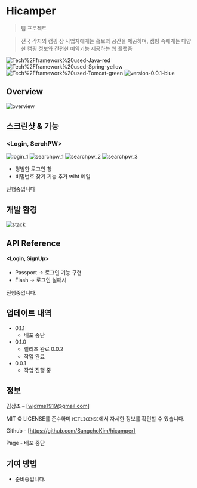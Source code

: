 # Hicamper

> 팀 프로젝트

> 전국 각지의 캠핑 장 사업자에게는 홍보의 공간을 제공하며, 캠핑 족에게는 다양한 캠핑 정보와 간편한 예약기능 제공하는 웹 플랫폼

![Tech%2Fframework%20used-Java-red](https://img.shields.io/badge/Tech%2Fframework%20used-Java-red.svg)
![Tech%2Fframework%20used-Spring-yellow](https://img.shields.io/badge/Tech%2Fframework%20used-Spring-yellow.svg)
![Tech%2Fframework%20used-Tomcat-green](https://img.shields.io/badge/Tech%2Fframework%20used-Tomcat-green.svg)
![version-0.0.1-blue](https://img.shields.io/badge/version-0.0.1-blue)

## Overview
![overview](https://user-images.githubusercontent.com/36231361/65935266-7e116b00-e453-11e9-825c-fe882cbd34ec.png)

## 스크린샷 & 기능 

### <Login, SerchPW>

![login_1](https://user-images.githubusercontent.com/36231361/65935913-b44fea00-e455-11e9-8527-c20854af723a.png)
![searchpw_1](https://user-images.githubusercontent.com/36231361/65935920-b6b24400-e455-11e9-9d3a-fdc109743707.png)
![searchpw_2](https://user-images.githubusercontent.com/36231361/65935921-b6b24400-e455-11e9-8184-566ab993a2bf.png)
![searchpw_3](https://user-images.githubusercontent.com/36231361/65935923-b6b24400-e455-11e9-8eb2-c56a30b0a3cc.png)

- 평범한 로그인 창  
- 비밀번호 찾기 기능 추가 wiht 메일

진행중입니다

## 개발 환경 
![stack](https://user-images.githubusercontent.com/36231361/65936016-042eb100-e456-11e9-8007-c0b0e6eb57a4.png)

## API Reference

#### <Login, SignUp>
- Passport -> 로그인 기능 구현
- Flash -> 로그인 실패시

진행중입니다.
 
## 업데이트 내역

* 0.1.1
    * 배포 중단
* 0.1.0
    * 릴리즈 완료
 0.0.2
    * 작업 완료    
* 0.0.1
    * 작업 진행 중

## 정보

김상초 – [wjdrms1919@gmail.com] 

MIT © LICENSE를 준수하며 ``MITLICENSE``에서 자세한 정보를 확인할 수 있습니다.

Github - [https://github.com/SangchoKim/hicamper]

Page - 배포 중단

## 기여 방법

- 준비중입니다. 
